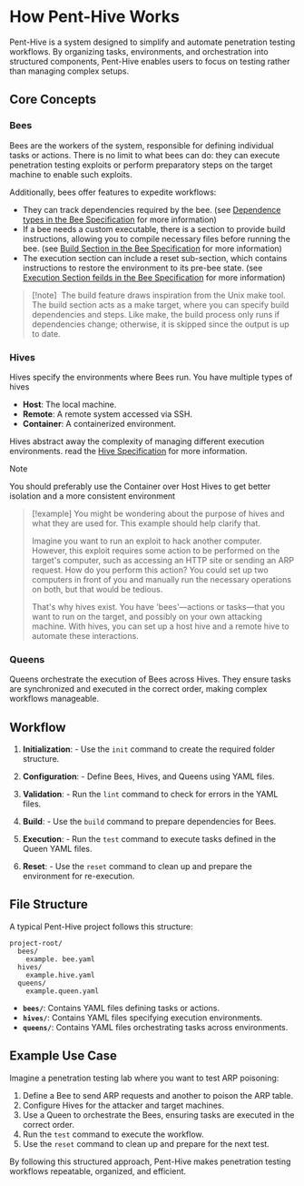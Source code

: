 # How Pent-Hive Works

Pent-Hive is a system designed to simplify and automate penetration testing workflows. By organizing tasks, environments, and orchestration into structured components, Pent-Hive enables users to focus on testing rather than managing complex setups.

## Core Concepts

### Bees
Bees are the workers of the system, responsible for defining individual tasks or actions. There is no limit to what bees can do: they can execute penetration testing exploits or perform preparatory steps on the target machine to enable such exploits. 

Additionally, bees offer features to expedite workflows:

- They can track dependencies required by the bee. (see [Dependence types in the Bee Specification](api/bee_spec.md#dependency-types) for more information)
- If a bee needs a custom executable, there is a section to provide build instructions, allowing you to compile necessary files before running the bee. (see [Build Section in the Bee Specification](api/bee_spec.md#2-build-section) for more information)
- The execution section can include a reset sub-section, which contains instructions to restore the environment to its pre-bee state. (see [Execution Section feilds in the Bee Specification](api/bee_spec.md#fields) for more information)

> [!note] 
> The build feature draws inspiration from the Unix make tool. The build section acts as a make target, where you can specify build dependencies and steps. Like make, the build process only runs if dependencies change; otherwise, it is skipped since the output is up to date.

### Hives
Hives specify the environments where Bees run. You have multiple types of hives 

- **Host**: The local machine.
- **Remote**: A remote system accessed via SSH.
- **Container**: A containerized environment.

Hives abstract away the complexity of managing different execution environments. read the [Hive Specification](api/hive_spec.md) for more information.

> [!NOTE]
> You should preferably use the Container over Host Hives to get better isolation and a more consistent environment

> [!example] 
>You might be wondering about the purpose of hives and what they are used for. This example should help clarify that.
>
>Imagine you want to run an exploit to hack another computer. However, this exploit requires some action to be performed on the target's computer, such as accessing an HTTP site or sending an ARP request. How do you perform this action? You could set up two computers in front of you and manually run the necessary operations on both, but that would be tedious. 
>
>That's why hives exist. You have 'bees'—actions or tasks—that you want to run on the target, and possibly on your own attacking machine. With hives, you can set up a host hive and a remote hive to automate these interactions.
### Queens
Queens orchestrate the execution of Bees across Hives. They ensure tasks are synchronized and executed in the correct order, making complex workflows manageable.

## Workflow

1. **Initialization**:
	   - Use the `init` command to create the required folder structure.

2. **Configuration**:
	   - Define Bees, Hives, and Queens using YAML files.

3. **Validation**:
	   - Run the `lint` command to check for errors in the YAML files.

4. **Build**:
	   - Use the `build` command to prepare dependencies for Bees.

5. **Execution**:
	   	- Run the `test` command to execute tasks defined in the Queen YAML files.

6. **Reset**:
	   - Use the `reset` command to clean up and prepare the environment for re-execution.

## File Structure

A typical Pent-Hive project follows this structure:

```
project-root/
  bees/
    example. bee.yaml
  hives/
    example.hive.yaml
  queens/
    example.queen.yaml
```

- **`bees/`**: Contains YAML files defining tasks or actions.
- **`hives/`**: Contains YAML files specifying execution environments.
- **`queens/`**: Contains YAML files orchestrating tasks across environments.

## Example Use Case

Imagine a penetration testing lab where you want to test ARP poisoning:
1. Define a Bee to send ARP requests and another to poison the ARP table.
2. Configure Hives for the attacker and target machines.
3. Use a Queen to orchestrate the Bees, ensuring tasks are executed in the correct order.
4. Run the `test` command to execute the workflow.
5. Use the `reset` command to clean up and prepare for the next test.

By following this structured approach, Pent-Hive makes penetration testing workflows repeatable, organized, and efficient.
